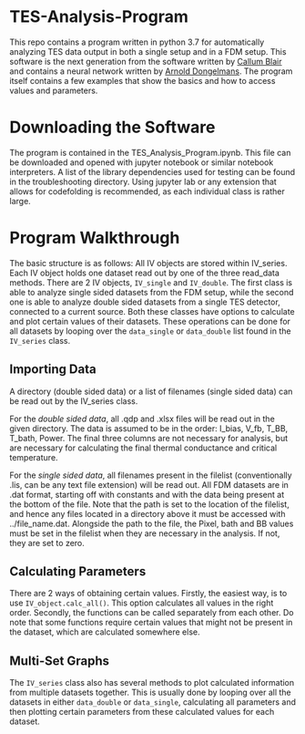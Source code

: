 # TES-Analysis-Program
This repo contains a program written in python 3.7 for automatically analyzing TES data output in both a single setup and in a FDM setup. This software is the next generation from the software written by [Callum Blair](https://github.com/cgfb94/sensor-analysis) and contains a neural network written by [Arnold Dongelmans](https://github.com/AwesomeArnold/Neuralnetwork). The program itself contains a few examples that show the basics and how to access values and parameters.

# Downloading the Software
The program is contained in the TES_Analysis_Program.ipynb. This file can be downloaded and opened with jupyter notebook or similar notebook interpreters. 
A list of the library dependencies used for testing can be found in the troubleshooting directory. Using jupyter lab or any extension that allows for codefolding is recommended, as each individual class is rather large. 

# Program Walkthrough
The basic structure is as follows: All IV objects are stored within IV_series. Each IV object holds one dataset read out by one of the three read_data methods. 
There are 2 IV objects, `IV_single` and `IV_double`. The first class is able to analyze single sided datasets from the FDM setup, while the second one is able to analyze double sided datasets from a single TES detector, connected to a current source. Both these classes have options to calculate and plot certain values of their datasets. These operations can be done for all datasets by looping over the `data_single` or `data_double` list found in the `IV_series` class. 

## Importing Data
A directory (double sided data) or a list of filenames (single sided data) can be read out by the IV_series class.  

For the *double sided data*, all .qdp and .xlsx files will be read out in the given directory. The data is assumed to be in the order: I_bias, V_fb, T_BB, T_bath, Power. The final three columns are not necessary for analysis, but are necessary for calculating the final thermal conductance and critical temperature. 

For the *single sided data*, all filenames present in the filelist (conventionally .lis, can be any text file extension) will be read out. All FDM datasets are in .dat format, starting off with constants and with the data being present at the bottom of the file. 
Note that the path is set to the location of the filelist, and hence any files located in a directory above it must be accessed with ../file_name.dat. Alongside the path to the file, the Pixel, bath and BB values must be set in the filelist when they are necessary in the analysis. If not, they are set to zero.  

## Calculating Parameters
There are 2 ways of obtaining certain values. Firstly, the easiest way, is to use `IV_object.calc_all()`. This option calculates all values in the right order. Secondly, the functions can be called separately from each other. Do note that some functions require certain values that might not be present in the dataset, which are calculated somewhere else. 

## Multi-Set Graphs
The `IV_series` class also has several methods to plot calculated information from multiple datasets together. This is usually done by looping over all the datasets in either `data_double` or `data_single`, calculating all parameters and then plotting certain parameters from these calculated values for each dataset.  
